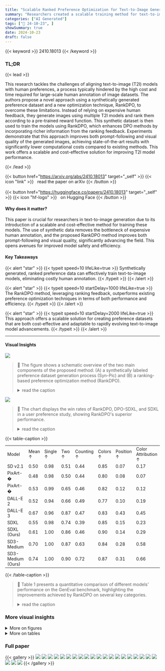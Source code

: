 ```yaml
---
title: "Scalable Ranked Preference Optimization for Text-to-Image Generation"
summary: "Researchers created a scalable training method for text-to-image models using synthetic, ranked preference data, significantly improving both visual quality and prompt-following."
categories: ["AI Generated"]
tags: ["🔖 24-10-23", ]
showSummary: true
date: 2024-10-23
draft: false
---
```


{{< keyword >}} 2410.18013 {{< /keyword >}}

### TL;DR


{{< lead >}}

This research tackles the challenges of aligning text-to-image (T2I) models with human preferences, a process typically hindered by the high cost and time required for large-scale human annotation of image datasets.  The authors propose a novel approach using a synthetically generated preference dataset and a new optimization technique, RankDPO, to overcome these limitations.  Instead of relying on expensive human feedback, they generate images using multiple T2I models and rank them according to a pre-trained reward function.  This synthetic dataset is then used to train the models using RankDPO, which enhances DPO methods by incorporating richer information from the ranking feedback.  Experiments demonstrate that this approach improves both prompt-following and visual quality of the generated images, achieving state-of-the-art results with significantly lower computational costs compared to existing methods.  This work offers a scalable and cost-effective solution for improving T2I model performance.

{{< /lead >}}


{{< button href="https://arxiv.org/abs/2410.18013" target="_self" >}}
{{< icon "link" >}} &nbsp; read the paper on arXiv
{{< /button >}}
<br><br>
{{< button href="https://huggingface.co/papers/2410.18013" target="_self" >}}
{{< icon "hf-logo" >}} &nbsp; on Hugging Face
{{< /button >}}

#### Why does it matter?
This paper is crucial for researchers in text-to-image generation due to its introduction of a scalable and cost-effective method for training these models.  The use of synthetic data removes the bottleneck of expensive human annotation, and the proposed RankDPO method improves both prompt-following and visual quality, significantly advancing the field. This opens avenues for improved model safety and efficiency.
#### Key Takeaways

{{< alert "star" >}}
{{< typeit speed=10 lifeLike=true >}} Synthetically generated, ranked preference data can effectively train text-to-image models, eliminating costly human annotation. {{< /typeit >}}
{{< /alert >}}

{{< alert "star" >}}
{{< typeit speed=10 startDelay=1000 lifeLike=true >}} The RankDPO method, leveraging ranking feedback, outperforms existing preference optimization techniques in terms of both performance and efficiency. {{< /typeit >}}
{{< /alert >}}

{{< alert "star" >}}
{{< typeit speed=10 startDelay=2000 lifeLike=true >}} This approach offers a scalable solution for creating preference datasets that are both cost-effective and adaptable to rapidly evolving text-to-image model advancements. {{< /typeit >}}
{{< /alert >}}

------
#### Visual Insights



![](https://ai-paper-reviewer.com/2410.18013/figures_5_0.png)

> 🔼 The figure shows a schematic overview of the two main components of the proposed method: (A) a synthetically labeled preference dataset generation process (Syn-Pic) and (B) a ranking-based preference optimization method (RankDPO).
> <details>
> <summary>read the caption</summary>
> Figure 2: Overview of our two novel components: (A) Syn-Pic and (B) RankDPO. Left illustrates the pipeline to generate a synthetically ranked preference dataset. It starts by collecting prompts and generating images using the same prompt for different T2I models. Next, we calculate the overall preference score using Reward models (e.g., PickScore, ImageReward). Finally, we rank these images in the decreasing order of preference scores. Right: Given true preference rankings for generated images per prompt, we first obtain predicted ranking by current model checkpoint using scores si (see Eq. 5). In this instance, although the predicted ranking is inverse of the true rankings, the ranks (1, 4) obtains a larger penalty than the ranks (2, 3). This penalty is added to our ranking loss through DCG weights (see Eq. 6). Thus, by optimizing θ with Ranking Loss (see Eq. 7), the updated model addresses the incorrect rankings (1,4). This procedure is repeated over the training process, where the rankings induced by the model aligns with the labelled preferences.
> </details>





![](https://ai-paper-reviewer.com/2410.18013/charts_7_0.png)

> 🔼 The chart displays the win rates of RankDPO, DPO-SDXL, and SDXL in a user preference study, showing RankDPO's superior performance.
> <details>
> <summary>read the caption</summary>
> Figure 3: Win rates of our approach compared to DPO-SDXL and SDXL on human evaluation.
> </details>





{{< table-caption >}}
<br><table id='2' style='font-size:14px'><tr><td>Model</td><td>Mean ↑</td><td>Single ↑</td><td>Two ↑</td><td>Counting ↑</td><td>Colors ↑</td><td>Position ↑</td><td>Color Attribution ↑</td></tr><tr><td>SD v2.1</td><td>0.50</td><td>0.98</td><td>0.51</td><td>0.44</td><td>0.85</td><td>0.07</td><td>0.17</td></tr><tr><td>PixArt-�</td><td>0.48</td><td>0.98</td><td>0.50</td><td>0.44</td><td>0.80</td><td>0.08</td><td>0.07</td></tr><tr><td>PixArt-�</td><td>0.53</td><td>0.99</td><td>0.65</td><td>0.46</td><td>0.82</td><td>0.12</td><td>0.12</td></tr><tr><td>DALL-E 2</td><td>0.52</td><td>0.94</td><td>0.66</td><td>0.49</td><td>0.77</td><td>0.10</td><td>0.19</td></tr><tr><td>DALL-E 3</td><td>0.67</td><td>0.96</td><td>0.87</td><td>0.47</td><td>0.83</td><td>0.43</td><td>0.45</td></tr><tr><td>SDXL</td><td>0.55</td><td>0.98</td><td>0.74</td><td>0.39</td><td>0.85</td><td>0.15</td><td>0.23</td></tr><tr><td>SDXL (Ours)</td><td>0.61</td><td>1.00</td><td>0.86</td><td>0.46</td><td>0.90</td><td>0.14</td><td>0.29</td></tr><tr><td>SD3-Medium</td><td>0.70</td><td>1.00</td><td>0.87</td><td>0.63</td><td>0.84</td><td>0.28</td><td>0.58</td></tr><tr><td>SD3-Medium (Ours)</td><td>0.74</td><td>1.00</td><td>0.90</td><td>0.72</td><td>0.87</td><td>0.31</td><td>0.66</td></tr></table>{{< /table-caption >}}

> 🔼 Table 1 presents a quantitative comparison of different models' performance on the GenEval benchmark, highlighting the improvements achieved by RankDPO on several key categories.
> <details>
> <summary>read the caption</summary>
> Table 1: Quantitative Results on GenEval. RankDPO improves results on most categories, notably 'two objects', 'counting', and 'color attribution' for SDXL and SD3-Medium.
> </details>



### More visual insights

<details>
<summary>More on figures
</summary>


![](https://ai-paper-reviewer.com/2410.18013/figures_9_0.png)

> 🔼 The figure shows a qualitative comparison of images generated by different preference optimization methods for the same set of prompts, highlighting the superior prompt following and image quality achieved by the proposed RankDPO method.
> <details>
> <summary>read the caption</summary>
> Figure 4: Comparison among different preference optimization methods and RankDPO for SDXL. The results illustrate that we generate images with better prompt alignment and aesthetic quality.
> </details>



![](https://ai-paper-reviewer.com/2410.18013/figures_17_0.png)

> 🔼 The figure shows a qualitative comparison of image generation results from different models (SDXL and SD3) with and without the proposed approach, highlighting improvements in prompt following and visual quality.
> <details>
> <summary>read the caption</summary>
> Figure 1: Our approach, trained on a synthetic preference dataset with a ranking objective in the preference optimization, improves prompt following and visual quality for SDXL (Podell et al., 2023) and SD3-Medium (Esser et al., 2024), without requiring any manual annotations.
> </details>



![](https://ai-paper-reviewer.com/2410.18013/figures_19_0.png)

> 🔼 The figure shows a comparison of text-to-image generation results using different models (SDXL and SD3) with and without the proposed method, illustrating improved prompt following and visual quality.
> <details>
> <summary>read the caption</summary>
> Figure 1: Our approach, trained on a synthetic preference dataset with a ranking objective in the preference optimization, improves prompt following and visual quality for SDXL (Podell et al., 2023) and SD3-Medium (Esser et al., 2024), without requiring any manual annotations.
> </details>



![](https://ai-paper-reviewer.com/2410.18013/figures_19_1.png)

> 🔼 The figure shows image generation results from SDXL and SD3-Medium models before and after applying the proposed approach, highlighting improved prompt following and visual quality.
> <details>
> <summary>read the caption</summary>
> Figure 1: Our approach, trained on a synthetic preference dataset with a ranking objective in the preference optimization, improves prompt following and visual quality for SDXL (Podell et al., 2023) and SD3-Medium (Esser et al., 2024), without requiring any manual annotations.
> </details>



</details>




<details>
<summary>More on tables
</summary>


{{< table-caption >}}
<br><table id='4' style='font-size:18px'><tr><td rowspan="2">Model</td><td colspan="3">Attribute Binding</td><td colspan="2">Object Relationship</td><td rowspan="2">Complex↑</td></tr><tr><td>Color ↑</td><td>Shape↑</td><td>Texture↑</td><td>Spatial↑</td><td>Non-Spatial↑</td></tr><tr><td>SD1.4</td><td>37.65</td><td>35.76</td><td>41.56</td><td>12.46</td><td>30.79</td><td>30.80</td></tr><tr><td>PixArt-a</td><td>68.86</td><td>55.82</td><td>70.44</td><td>20.82</td><td>31.79</td><td>41.17</td></tr><tr><td>DALL-E 2</td><td>57.50</td><td>54.64</td><td>63.74</td><td>12.83</td><td>30.43</td><td>36.96</td></tr><tr><td>SDXL</td><td>58.79</td><td>46.87</td><td>52.99</td><td>21.31</td><td>31.19</td><td>32.37</td></tr><tr><td>SDXL (Ours)</td><td>72.33</td><td>56.93</td><td>69.67</td><td>24.53</td><td>31.33</td><td>45.47</td></tr><tr><td>SD3-Medium</td><td>81.31</td><td>59.06</td><td>75.91</td><td>34.30</td><td>31.13</td><td>47.93</td></tr><tr><td>SD3-Medium (Ours)</td><td>83.26</td><td>63.45</td><td>78.72</td><td>36.49</td><td>31.25</td><td>48.65</td></tr></table>{{< /table-caption >}}
> 🔼 Table 2 presents a quantitative comparison of the performance of SDXL and SD3-Medium models, before and after applying RankDPO, across various attributes on the T2I-CompBench benchmark.
> <details>
> <summary>read the caption</summary>
> Table 2: Quantitative Results on T2I-CompBench. RankDPO provides consistent improvements on all categories for both SDXL and SD3-Medium.
> </details>

{{< table-caption >}}
<table id='2' style='font-size:14px'><tr><td>Model Name</td><td colspan="2">Prompt Alignment</td><td>Visual Quality</td></tr><tr><td></td><td>DSG Score</td><td>VQA Score</td><td>Q-Align Score</td></tr><tr><td>SD1.5</td><td>63.18</td><td>-</td><td>-</td></tr><tr><td>SD2.1</td><td>68.09</td><td>-</td><td>-</td></tr><tr><td>Pixart-�</td><td>71.11</td><td>-</td><td>-</td></tr><tr><td>Playgroundv2</td><td>74.54</td><td>-</td><td>-</td></tr><tr><td>DALL-E 3</td><td>83.50</td><td>-</td><td>-</td></tr><tr><td>SDXL</td><td>74.65</td><td>84.33</td><td>0.72</td></tr><tr><td>DPO-SDXL</td><td>76.74</td><td>85.67</td><td>0.74</td></tr><tr><td>MaPO-SDXL</td><td>74.53</td><td>84.54</td><td>0.80</td></tr><tr><td>SPO-SDXL</td><td>74.73</td><td>84.71</td><td>0.82</td></tr><tr><td>SDXL (Ours)</td><td>79.26</td><td>87.52</td><td>0.81</td></tr><tr><td>SD3-Medium</td><td>85.54</td><td>90.58</td><td>0.67</td></tr><tr><td>SD3-Medium (Ours)</td><td>86.78</td><td>90.99</td><td>0.68</td></tr></table>{{< /table-caption >}}
> 🔼 Table 3 presents a quantitative comparison of different models' performance on the DPG-Bench benchmark, evaluating both prompt alignment and visual quality using various metrics.
> <details>
> <summary>read the caption</summary>
> Table 3: Quantitative results on DPG-Bench. DSG (Cho et al., 2024) and VQAScore (Lin et al., 2024) measure prompt following using VQA models while Q-Align (Wu et al., 2024a) measures visual quality using multimodal LLMs.
> </details>

{{< table-caption >}}
<table id='4' style='font-size:14px'><tr><td>Model Name</td><td colspan="2">Prompt Alignment</td><td>Visual Quality</td></tr><tr><td></td><td>DSG Score</td><td>VQA Score</td><td>Q-Align Score</td></tr><tr><td>SDXL</td><td>74.65</td><td>84.33</td><td>0.72</td></tr><tr><td>DPO (Random Labelling)</td><td>75.66</td><td>84.42</td><td>0.74</td></tr><tr><td>DPO (HPSv2)</td><td>78.04</td><td>86.22</td><td>0.83</td></tr><tr><td>DPO (Pick-a-Picv2)</td><td>76.74</td><td>85.67</td><td>0.74</td></tr><tr><td>DPO (5 Rewards)</td><td>78.84</td><td>86.27</td><td>0.81</td></tr><tr><td>RankDPO (Only SDXL)</td><td>78.40</td><td>86.76</td><td>0.74</td></tr><tr><td>RankDPO</td><td>79.26</td><td>87.52</td><td>0.81</td></tr></table>{{< /table-caption >}}
> 🔼 Table 4 shows the impact of different preference labeling methods and data quality on the final model's performance, measured by prompt alignment and visual quality.
> <details>
> <summary>read the caption</summary>
> Table 4: Effect of the preference labelling and data quality on the final model.
> </details>

{{< table-caption >}}
<table id='6' style='font-size:14px'><tr><td>Model Name</td><td colspan="2">Prompt Alignment</td><td>Visual Quality</td></tr><tr><td></td><td>DSG Score</td><td>VQA Score</td><td>Q-Align Score</td></tr><tr><td>SDXL</td><td>74.65</td><td>84.33</td><td>0.72</td></tr><tr><td>Supervised Fine-Tuning</td><td>76.56</td><td>85.45</td><td>0.78</td></tr><tr><td>Weighted Fine-Tuning</td><td>77.02</td><td>85.55</td><td>0.79</td></tr><tr><td>DPO</td><td>78.84</td><td>86.27</td><td>0.81</td></tr><tr><td>DPO + Gain Weights</td><td>79.15</td><td>87.43</td><td>0.82</td></tr><tr><td>RankDPO (Ours)</td><td>79.26</td><td>87.52</td><td>0.81</td></tr></table>{{< /table-caption >}}
> 🔼 Table 3 presents a quantitative comparison of different models' performance on the DPG-Bench benchmark, evaluating both prompt alignment and visual quality.
> <details>
> <summary>read the caption</summary>
> Table 3: Quantitative results on DPG-Bench. DSG (Cho et al., 2024) and VQAScore (Lin et al., 2024) measure prompt following using VQA models while Q-Align (Wu et al., 2024a) measures visual quality using multimodal LLMs.
> </details>

{{< table-caption >}}
<table id='2' style='font-size:14px'><tr><td>" wombat. .. martini</td><td>" orange fruit ·</td><td>" 'hello' ·· colored ·</td><td>" bow raccoon...</td><td>" yellow rabbit...</td><td>" donkey. - clown</td></tr><tr><td>glass.. . open laptop...</td><td>donning... brown cowboy hat. "</td><td>fur... frame... fluffy material "</td><td>tie... wooden cane... dark garbage bag...</td><td>meadow.. . red-framed glasses... "</td><td>costume... stands... podium...</td></tr></table>{{< /table-caption >}}
> 🔼 Table 1 presents a quantitative comparison of different models' performance on the GenEval benchmark, highlighting the improvements achieved by RankDPO, especially in categories involving multiple objects, counting, and color attribution.
> <details>
> <summary>read the caption</summary>
> Table 1: Quantitative Results on GenEval. RankDPO improves results on most categories, notably 'two objects', 'counting', and 'color attribution' for SDXL and SD3-Medium.
> </details>

{{< table-caption >}}
<table id='1' style='font-size:16px'><tr><td>Jaemin Cho, Yushi Hu, Roopal Garg, Peter Anderson, Ranjay Krishna, Jason Baldridge, Mohit Bansal, Jordi Pont-Tuset, and Su Wang. Davidsonian scene graph: Improving reliability in fine- grained evaluation for text-image generation. In ICLR, 2024.</td></tr><tr><td>Paul F Christiano, Jan Leike, Tom Brown, Miljan Martic, Shane Legg, and Dario Amodei. Deep reinforcement learning from human preferences. NIPS, 2017.</td></tr><tr><td>Kevin Clark, Paul Vicol, Kevin Swersky, and David J Fleet. Directly fine-tuning diffusion models on differentiable rewards. In ICLR, 2024.</td></tr><tr><td>Thomas Coste, Usman Anwar, Robert Kirk, and David Krueger. Reward model ensembles help mitigate overoptimization. In ICLR, 2024.</td></tr><tr><td>Xiaoliang Dai, Ji Hou, Chih-Yao Ma, Sam Tsai, Jialiang Wang, Rui Wang, Peizhao Zhang, Simon Vandenhende, Xiaofang Wang, Abhimanyu Dubey, et al. Emu: Enhancing image generation models using photogenic needles in a haystack. arXiv preprint arXiv:2309.15807, 2023.</td></tr><tr><td>Fei Deng, Qifei Wang, Wei Wei, Matthias Grundmann, and Tingbo Hou. Prdp: Proximal reward difference prediction for large-scale reward finetuning of diffusion models. In CVPR, 2024.</td></tr><tr><td>Carles Domingo-Enrich, Michal Drozdzal, Brian Karrer, and Ricky TQ Chen. Adjoint matching: Fine-tuning flow and diffusion generative models with memoryless stochastic optimal control. arXiv preprint arXiv:2409.08861, 2024.</td></tr><tr><td>Patrick Esser, Sumith Kulal, Andreas Blattmann, Rahim Entezari, Jonas M�ller, Harry Saini, Yam Levi, Dominik Lorenz, Axel Sauer, Frederic Boesel, et al. Scaling rectified flow transformers for high-resolution image synthesis. arXiv preprint arXiv:2403.03206, 2024.</td></tr><tr><td>Kawin Ethayarajh, Winnie Xu, Niklas Muennighoff, Dan Jurafsky, and Douwe Kiela. Kto: Model alignment as prospect theoretic optimization. arXiv preprint arXiv:2402.01306, 2024.</td></tr><tr><td>Luca Eyring, Shyamgopal Karthik, Karsten Roth, Alexey Dosovitskiy, and Zeynep Akata. Reno: Enhancing one-step text-to-image models through reward-based noise optimization. In NeurIPS, 2024.</td></tr><tr><td>Ying Fan, Olivia Watkins, Yuqing Du, Hao Liu, Moonkyung Ryu, Craig Boutilier, Pieter Abbeel, Mohammad Ghavamzadeh, Kangwook Lee, and Kimin Lee. Reinforcement learning for fine- tuning text-to-image diffusion models. NeurIPS, 2023.</td></tr><tr><td>Samir Yitzhak Gadre, Gabriel Ilharco, Alex Fang, Jonathan Hayase, Georgios Smyrnis, Thao Nguyen, Ryan Marten, Mitchell Wortsman, Dhruba Ghosh, Jieyu Zhang, et al. Datacomp: In search of the next generation of multimodal datasets. NeurIPS, 2023.</td></tr><tr><td>Dhruba Ghosh, Hanna Hajishirzi, and Ludwig Schmidt. Geneval: An object-focused framework for evaluating text-to-image alignment. In NeurIPS, 2023.</td></tr><tr><td>Shane Griffith, Kaushik Subramanian, Jonathan Scholz, Charles L Isbell, and Andrea L Thomaz. Policy shaping: Integrating human feedback with reinforcement learning. NIPS, 2013.</td></tr><tr><td>Yi Gu, Zhendong Wang, Yueqin Yin, Yujia Xie, and Mingyuan Zhou. Diffusion-rpo: Aligning dif- fusion models through relative preference optimization. arXiv preprint arXiv:2406.06382, 2024.</td></tr><tr><td>Jack Hessel, Ari Holtzman, Maxwell Forbes, Ronan Le Bras, and Yejin Choi. Clipscore: A reference-free evaluation metric for image captioning. In EMNLP, 2021.</td></tr><tr><td>Jonathan Ho, Ajay Jain, and Pieter Abbeel. Denoising diffusion probabilistic models. In NeurIPS, 2020.</td></tr><tr><td>Jiwoo Hong, Noah Lee, and James Thorne. Reference-free monolithic preference optimization with odds ratio. arXiv preprint arXiv:2403.07691, 2024a.</td></tr><tr><td>Jiwoo Hong, Sayak Paul, Noah Lee, Kashif Rasul, James Thorne, and Jongheon Jeong. Margin- aware preference optimization for aligning diffusion models without reference. arXiv preprint arXiv:2406.06424, 2024b.</td></tr></table>{{< /table-caption >}}
> 🔼 Table 1 presents a quantitative comparison of different models' performance on the GenEval benchmark, highlighting the improvements achieved by the proposed RankDPO method.
> <details>
> <summary>read the caption</summary>
> Table 1: Quantitative Results on GenEval. RankDPO improves results on most categories, notably 'two objects', 'counting', and 'color attribution' for SDXL and SD3-Medium.
> </details>

{{< table-caption >}}
<table id='5' style='font-size:14px'><tr><td>Dataset</td><td>Color</td><td>Shape</td><td>Texture</td><td>Spatial</td><td>Non-Spatial</td><td>DPG Score</td><td>Train Time (A100 Days)</td><td>Training Data</td><td>Same Inference Time</td></tr><tr><td>SDXL</td><td>58.79</td><td>46.87</td><td>52.99</td><td>21.31</td><td>31.19</td><td>74.65</td><td></td><td></td><td></td></tr><tr><td>ELLA (SDXL)</td><td>72.60</td><td>56.34</td><td>66.86</td><td>22.14</td><td>30.69</td><td>80.23</td><td>112</td><td>34M</td><td>X</td></tr><tr><td>RankDPO (SDXL)</td><td>72.33</td><td>56.93</td><td>69.67</td><td>24.53</td><td>31.33</td><td>79.26</td><td>6</td><td>0.24M</td><td></td></tr></table>{{< /table-caption >}}
> 🔼 Table 6 compares the performance of different models on T2I-Compbench and DPG-bench datasets, showing training time, training data size, and inference time.
> <details>
> <summary>read the caption</summary>
> Table 6: Comparison of T2I-Compbench Dataset with DPG-Bench, including model attributes, training time, and inference time increases.
> </details>

{{< table-caption >}}
<table id='7' style='font-size:16px'><tr><td>Method</td><td>Training Images</td><td>A100 GPU days</td><td>Equal Inference Cost</td><td>DPG-Bench Score</td></tr><tr><td>DPO</td><td>1.0M</td><td>30</td><td></td><td>76.74</td></tr><tr><td>MaPO</td><td>1.0M</td><td>25</td><td></td><td>74.53</td></tr><tr><td>SPO</td><td>-</td><td>5</td><td>V</td><td>74.73</td></tr><tr><td>ELLA*</td><td>34M</td><td>112</td><td>X</td><td>80.23</td></tr><tr><td>Ours</td><td>0.24M</td><td>6</td><td>V</td><td>79.26</td></tr></table>{{< /table-caption >}}
> 🔼 Table 7 compares the proposed method against other baselines in terms of training images, GPU days, inference cost, and DPG-Bench score, highlighting its efficiency and effectiveness.
> <details>
> <summary>read the caption</summary>
> Table 7: Comparing features of our proposal against baselines that aim to improve T2I model quality post-training. ELLA* also replaces the CLIP text-encoders with T5-XL text-encoder and a 470M parameter adapter applied at each timestep, thereby increasing the inference cost.
> </details>

{{< table-caption >}}
<table id='6' style='font-size:16px'><tr><td>Item</td><td>Pick-a-Picv2</td><td>Syn-Pic</td></tr><tr><td>Number of prompts</td><td>58 000</td><td>58 000</td></tr><tr><td>Number of images</td><td>1 025 015</td><td>232 000</td></tr><tr><td>Number of preferences</td><td>959 000</td><td>N/A</td></tr><tr><td>Image generation cost</td><td>N/A</td><td>$185.60</td></tr><tr><td>Annotation/Labelling cost</td><td>$47 950.00</td><td>< $20.00</td></tr><tr><td>Total cost</td><td>$47 950.00</td><td>< $205.60</td></tr></table>{{< /table-caption >}}
> 🔼 Table 1 presents a quantitative comparison of the performance of different models on the GenEval benchmark, highlighting the improvements achieved by RankDPO on several key categories.
> <details>
> <summary>read the caption</summary>
> Table 1: Quantitative Results on GenEval. RankDPO improves results on most categories, notably 'two objects', 'counting', and 'color attribution' for SDXL and SD3-Medium.
> </details>

{{< table-caption >}}
<table id='1' style='font-size:18px'><tr><td>Algorithm 1 DataGen: Generate Synthetically Labeled Ranked Preference Dataset (Syn-Pic)</td></tr><tr><td>Input: N prompts (P = {ci}N=1), k T2I Models ({0i}(=1), n Reward Models ({Rv}"=1) Output: Ranked Preference Dataset D Initialize: Synthetic dataset D = ⌀ for cin P do Generate k images x1 x2 , · · . , xk = 01(c), 02(c), . . · , 0k(c) , Initialize preference counts Ci = 0; VA E {1,. . . , k} for each reward model Ri⌀ do Compute scores Ri = Ri⌀ (xi , c); Vi E {1,. . , k} for each pair (i, j) with i ≠ j do if Ri > Rij then Increment preference count Ci = Ci +1 Vi E {1, . · · , k} Compute probabilities ⌀(xi) = n.(ki-1) ; Store entry (c,x1, x2 , · . . , xk, ⌀(x1), ⌀(x2) , . . . , ⌀(xk ( ( ( ( ( ) in D return Ranked Preference Dataset D</td></tr><tr><td>Algorithm 2 RankDPO: Ranking-based Preference Optimization using Syn-Pic</td></tr><tr><td>Input: Ranked Preference Dataset D, Initial model ⌀init, Reference model Oref Input: Pre-defined signal-noise schedule {at, ot}�t=1 Hyper-parameters: # Optimization Steps (m), Learning Rate (7), Divergence Control B Initialize: 0 = ⌀init Output: Fine-tuned model ARankDPO for iter = 0 to m do Sample entry (c, x1 x2 , · · · , xk, ⌀(x1 ) , ⌀(x2), · , ⌀(xk ( ( ( ( ( ) ~ D , Sample timestep t ~ U(1, T), and noise E⌀ ~ N(0, I) Compute noisy image x2 = atxi + �t�i Compute model scores Si 스 s(xi , c,t, 0) = ||e⌀ - e⌀(xt, c)112 - ||�i - Eref(Xt, c)113 Determine ranking T by sorting images based on ⌀(x2) in descending order for each pair (i, j) with i > j in T do Compute pairwise gains: Gij = 2⌀(xi) - 2⌀(xi ) Compute discount factors: D(T(i)) = log(1 + �(i)) and D(T(j)) = log(1 + �(j)) Compute pairwise DCG weights: △ij = |Gij| · D(T(i)) - D(T(j)) Compute pairwise loss: Lij = △inj log o (�� (s(xi, c,t,0) - s(x) c,t,01)) Sum pairwise losses: LRankDPO = - Ei>j Lij Compute gradients graditer = V�LRankDPO Update model parameters: 0 = 0 - 7 · graditer Final ARankDPO = 0 return Fine-tuned model ARankDPO</td></tr><tr><td>Algorithm 3 Generate Syn-Pic and Train RankDPO</td></tr><tr><td>Input: N prompts (P = {ci}N1), k T2I Models ({0i}i=1), n Reward Models ({Rv}:=1) Input: Initial model ⌀init, Reference model ⌀ref, Pre-defined signal-noise schedule {at, ot}}t=1 Hyper-parameters: # Optimization Steps (m), Learning Rate (7), Divergence Control B Output: Fine-tuned model ARankDPO // Generate Synthetically Labeled Ranked Preference dataset D using Algorithm 1 D = DataGen(P, {⌀i}k=1, {Ri⌀}n=1) // Train 0 using Algorithm 2 ARankDPO = RankDPO(D, ⌀init, ⌀ref, {⌀t, ot}t=1,m,7,B)</td></tr></table>{{< /table-caption >}}
> 🔼 Table 1 presents a quantitative comparison of the performance of different models on the GenEval benchmark, highlighting the improvements achieved by RankDPO in various categories.
> <details>
> <summary>read the caption</summary>
> Table 1: Quantitative Results on GenEval. RankDPO improves results on most categories, notably 'two objects', 'counting', and 'color attribution' for SDXL and SD3-Medium.
> </details>

</details>


### Full paper

{{< gallery >}}
<img src="https://ai-paper-reviewer.com/2410.18013/1.png" class="grid-w50 md:grid-w33 xl:grid-w25" />
<img src="https://ai-paper-reviewer.com/2410.18013/2.png" class="grid-w50 md:grid-w33 xl:grid-w25" />
<img src="https://ai-paper-reviewer.com/2410.18013/3.png" class="grid-w50 md:grid-w33 xl:grid-w25" />
<img src="https://ai-paper-reviewer.com/2410.18013/4.png" class="grid-w50 md:grid-w33 xl:grid-w25" />
<img src="https://ai-paper-reviewer.com/2410.18013/5.png" class="grid-w50 md:grid-w33 xl:grid-w25" />
<img src="https://ai-paper-reviewer.com/2410.18013/6.png" class="grid-w50 md:grid-w33 xl:grid-w25" />
<img src="https://ai-paper-reviewer.com/2410.18013/7.png" class="grid-w50 md:grid-w33 xl:grid-w25" />
<img src="https://ai-paper-reviewer.com/2410.18013/8.png" class="grid-w50 md:grid-w33 xl:grid-w25" />
<img src="https://ai-paper-reviewer.com/2410.18013/9.png" class="grid-w50 md:grid-w33 xl:grid-w25" />
<img src="https://ai-paper-reviewer.com/2410.18013/10.png" class="grid-w50 md:grid-w33 xl:grid-w25" />
<img src="https://ai-paper-reviewer.com/2410.18013/11.png" class="grid-w50 md:grid-w33 xl:grid-w25" />
<img src="https://ai-paper-reviewer.com/2410.18013/12.png" class="grid-w50 md:grid-w33 xl:grid-w25" />
<img src="https://ai-paper-reviewer.com/2410.18013/13.png" class="grid-w50 md:grid-w33 xl:grid-w25" />
<img src="https://ai-paper-reviewer.com/2410.18013/14.png" class="grid-w50 md:grid-w33 xl:grid-w25" />
<img src="https://ai-paper-reviewer.com/2410.18013/15.png" class="grid-w50 md:grid-w33 xl:grid-w25" />
<img src="https://ai-paper-reviewer.com/2410.18013/16.png" class="grid-w50 md:grid-w33 xl:grid-w25" />
<img src="https://ai-paper-reviewer.com/2410.18013/17.png" class="grid-w50 md:grid-w33 xl:grid-w25" />
<img src="https://ai-paper-reviewer.com/2410.18013/18.png" class="grid-w50 md:grid-w33 xl:grid-w25" />
<img src="https://ai-paper-reviewer.com/2410.18013/19.png" class="grid-w50 md:grid-w33 xl:grid-w25" />
<img src="https://ai-paper-reviewer.com/2410.18013/20.png" class="grid-w50 md:grid-w33 xl:grid-w25" />
<img src="https://ai-paper-reviewer.com/2410.18013/21.png" class="grid-w50 md:grid-w33 xl:grid-w25" />
<img src="https://ai-paper-reviewer.com/2410.18013/22.png" class="grid-w50 md:grid-w33 xl:grid-w25" />
<img src="https://ai-paper-reviewer.com/2410.18013/23.png" class="grid-w50 md:grid-w33 xl:grid-w25" />
{{< /gallery >}}